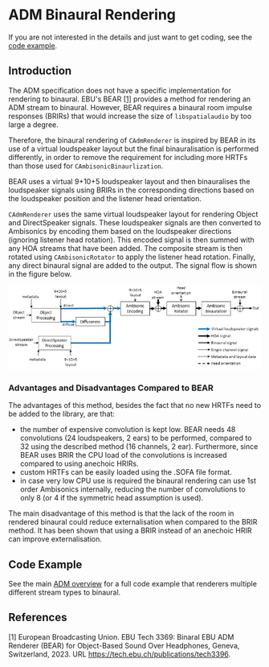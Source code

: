 # ADM Binaural Rendering

If you are not interested in the details and just want to get coding, see the [code example](#code-example).

## Introduction

The ADM specification does not have a specific implementation for rendering to binaural. EBU's BEAR [[1]](#ref1) provides a method for rendering an ADM stream to binaural.
However, BEAR requires a  binaural room impulse responses (BRIRs) that would increase the size of `libspatialaudio` by too large a degree.

Therefore, the binaural rendering of `CAdmRenderer` is inspired by BEAR in its use of a virtual loudspeaker layout but the final binauralisation is performed differently, in order to remove the requirement for including more HRTFs than those used for `CAmbisonicBinaurlization`.

BEAR uses a virtual 9+10+5 loudspeaker layout and then binauralises the loudspeaker signals using BRIRs in the corresponding directions based on the loudspeaker position and the listener head orientation.

`CAdmRenderer` uses the same virtual loudspeaker layout for rendering Object and DirectSpeaker signals.
These loudspeaker signals are then converted to Ambisonics by encoding them based on the loudspeaker directions (ignoring listener head rotation).
This encoded signal is then summed with any HOA streams that have been added.
The composite stream is then rotated using `CAmbisonicRotator` to apply the listener head rotation.
Finally, any direct binaural signal are added to the output.
The signal flow is shown in the figure below.

![Image showing the signal flow of the ADM binaural renderer in libspatialaudio](images/AdmBinauralSignalFlow.png)

### Advantages and Disadvantages Compared to BEAR

The advantages of this method, besides the fact that no new HRTFs need to be added to the library, are that:

- the number of expensive convolution is kept low. BEAR needs 48 convolutions (24 loudspeakers, 2 ears) to be performed, compared to 32 using the described method (16 channels, 2 ear). Furthermore, since BEAR uses BRIR the CPU load of the convolutions is increased compared to using anechoic HRIRs.
- custom HRTFs can be easily loaded using the .SOFA file format.
- in case very low CPU use is required the binaural rendering can use 1st order Ambisonics internally, reducing the number of convolutions to only 8 (or 4 if the symmetric head assumption is used).

The main disadvantage of this method is that the lack of the room in rendered binaural could reduce externalisation when compared to the BRIR method. It has been shown that using a BRIR instead of an anechoic HRIR can improve externalisation.

## Code Example

See the main [ADM overview](AdmRendererOverview.md#code-example) for a full code example that renderers multiple different stream types to binaural.

## References

<a name="ref1">[1]</a> European Broadcasting Union. EBU Tech 3369: Binaral EBU ADM Renderer (BEAR) for Object-Based Sound Over Headphones, Geneva, Switzerland, 2023. URL https://tech.ebu.ch/publications/tech3396.

